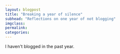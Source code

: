 ```yaml
---
layout: blogpost
title: "Breaking a year of silence"
subhead: "Reflections on one year of not blogging"
imgclass:
permalink:
categories:
---
```


I haven't blogged in the past year.
